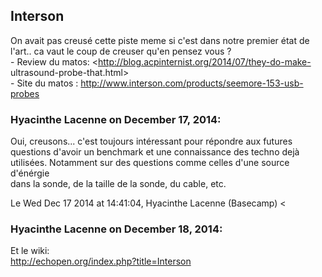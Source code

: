 ## Interson



On avait pas creusé cette piste meme si c'est dans notre premier état de
l'art.. ca vaut le coup de creuser qu'en pensez vous ?  
\- Review du matos: <http://blog.acpinternist.org/2014/07/they-do-make-
ultrasound-probe-that.html>  
\- Site du matos : <http://www.interson.com/products/seemore-153-usb-probes>



### **Hyacinthe Lacenne** on December 17, 2014:



Oui, creusons... c'est toujours intéressant pour répondre aux futures  
questions d'avoir un benchmark et une connaissance des techno dejà  
utilisées. Notamment sur des questions comme celles d'une source d'énérgie  
dans la sonde, de la taille de la sonde, du cable, etc.  
  
Le Wed Dec 17 2014 at 14:41:04, Hyacinthe Lacenne (Basecamp) &lt;



### **Hyacinthe Lacenne** on December 18, 2014:



Et le wiki:  
<http://echopen.org/index.php?title=Interson>



